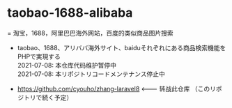 # taobao-1688-alibaba
= 淘宝，1688，阿里巴巴海外网站，百度的类似商品图片搜索 </br>
- taobao、1688、アリババ海外サイト、baiduそれぞれにある商品検索機能をPHPで実現する </br>
2021-07-08: 本仓库代码维护暂停中 <br/>
2021-07-08: 本リポジトリコードメンテナンス停止中

- https://github.com/cyouho/zhang-laravel8 <--- 转战此仓库 （このリポジトリで続く予定）
